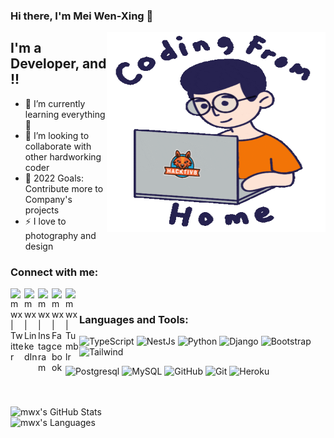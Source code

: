 ### Hi there, I'm Mei Wen-Xing  👋

<img align="right" alt="GIF" src="https://github.com/tinhmv-2922/tinhmv-2922/blob/main/coder.gif?raw=true" width="350" height="320" />


## I'm a Developer, and !!

- 🌱 I’m currently learning everything 🤣
- 👯 I’m looking to collaborate with other hardworking coder
- 🥅 2022 Goals: Contribute more to Company's projects
- ⚡  I love to photography and design

### Connect with me:

[<img align="left" alt="mwx | Twitter"  width="22px" src="https://cdn.jsdelivr.net/npm/simple-icons@v3/icons/twitter.svg" />][twitter]
[<img align="left" alt="mwx | LinkedIn" width="22px" src="https://cdn.jsdelivr.net/npm/simple-icons@v3/icons/linkedin.svg" />][linkedin]
[<img align="left" alt="mwx | Instagram" width="22px" src="https://cdn.jsdelivr.net/npm/simple-icons@v3/icons/instagram.svg" />][instagram]
[<img align="left" alt="mwx | Facebook" width="22px" src="https://cdn.jsdelivr.net/npm/simple-icons@3.13.0/icons/facebook.svg" />][facebook]
[<img align="left" alt="mwx | Tumblr"  width="22px" src="https://cdn.jsdelivr.net/npm/simple-icons@v3/icons/tumblr.svg" />][tumblr]
<br />

### Languages and Tools:

![TypeScript](https://img.shields.io/badge/-TypeScript-000000?style=flat&logo=typescript)
![NestJs](https://img.shields.io/badge/-NestJs-000000?style=flat&logo=nestjs)
![Python](https://img.shields.io/badge/-Python-000000?style=flat&logo=python)
![Django](https://img.shields.io/badge/-Django-000000?style=flat&logo=Django)
![Bootstrap](https://img.shields.io/badge/-Bootstrap-000000?style=flat&logo=bootstrap)
![Tailwind](https://img.shields.io/badge/-Tailwind-000000?style=flat&logo=tailwindcss)



![Postgresql](https://img.shields.io/badge/-Postgresql-000000?style=flat&logo=postgresql)
![MySQL](https://img.shields.io/badge/-MySQL-000000?style=flat&logo=MySQL)
![GitHub](https://img.shields.io/badge/-GitHub-000000?style=flat&logo=github&logoColor=FFFFFF)
![Git](https://img.shields.io/badge/-Git-000000?style=flat&logo=git&logoColor=F05032)
![Heroku](https://img.shields.io/badge/-Heroku-000000?style=flat&logo=heroku)

<br />
<br />


<img align="left" alt="mwx's GitHub Stats" src="https://github-readme-stats.vercel.app/api?username=tinhmv-2922&show_icons=true&theme=radical" />
<br/>
<img align="left" alt="mwx's Languages" src="https://github-readme-stats.vercel.app/api/top-langs/?username=tinhmv-2922&theme=radical&hide=html" />


[twitter]: https://twitter.com/mwxtwt
[instagram]: https://www.instagram.com/mwxins/
[linkedin]: https://www.linkedin.com/in/mwxlin/
[facebook]: https://www.facebook.com/mwxfb/
[tumblr]: https://www.tumblr.com/blog/mwxtb
